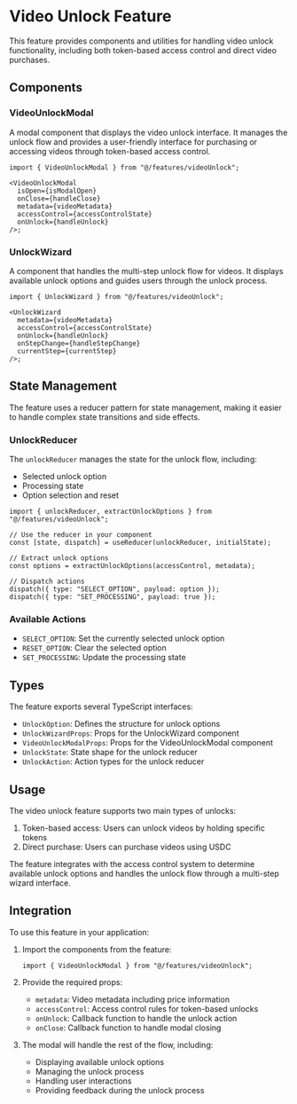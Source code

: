 # Video Unlock Feature

This feature provides components and utilities for handling video unlock functionality, including both token-based access control and direct video purchases.

## Components

### VideoUnlockModal

A modal component that displays the video unlock interface. It manages the unlock flow and provides a user-friendly interface for purchasing or accessing videos through token-based access control.

```tsx
import { VideoUnlockModal } from "@/features/videoUnlock";

<VideoUnlockModal
  isOpen={isModalOpen}
  onClose={handleClose}
  metadata={videoMetadata}
  accessControl={accessControlState}
  onUnlock={handleUnlock}
/>;
```

### UnlockWizard

A component that handles the multi-step unlock flow for videos. It displays available unlock options and guides users through the unlock process.

```tsx
import { UnlockWizard } from "@/features/videoUnlock";

<UnlockWizard
  metadata={videoMetadata}
  accessControl={accessControlState}
  onUnlock={handleUnlock}
  onStepChange={handleStepChange}
  currentStep={currentStep}
/>;
```

## State Management

The feature uses a reducer pattern for state management, making it easier to handle complex state transitions and side effects.

### UnlockReducer

The `unlockReducer` manages the state for the unlock flow, including:

- Selected unlock option
- Processing state
- Option selection and reset

```tsx
import { unlockReducer, extractUnlockOptions } from "@/features/videoUnlock";

// Use the reducer in your component
const [state, dispatch] = useReducer(unlockReducer, initialState);

// Extract unlock options
const options = extractUnlockOptions(accessControl, metadata);

// Dispatch actions
dispatch({ type: "SELECT_OPTION", payload: option });
dispatch({ type: "SET_PROCESSING", payload: true });
```

### Available Actions

- `SELECT_OPTION`: Set the currently selected unlock option
- `RESET_OPTION`: Clear the selected option
- `SET_PROCESSING`: Update the processing state

## Types

The feature exports several TypeScript interfaces:

- `UnlockOption`: Defines the structure for unlock options
- `UnlockWizardProps`: Props for the UnlockWizard component
- `VideoUnlockModalProps`: Props for the VideoUnlockModal component
- `UnlockState`: State shape for the unlock reducer
- `UnlockAction`: Action types for the unlock reducer

## Usage

The video unlock feature supports two main types of unlocks:

1. Token-based access: Users can unlock videos by holding specific tokens
2. Direct purchase: Users can purchase videos using USDC

The feature integrates with the access control system to determine available unlock options and handles the unlock flow through a multi-step wizard interface.

## Integration

To use this feature in your application:

1. Import the components from the feature:

   ```tsx
   import { VideoUnlockModal } from "@/features/videoUnlock";
   ```

2. Provide the required props:

   - `metadata`: Video metadata including price information
   - `accessControl`: Access control rules for token-based unlocks
   - `onUnlock`: Callback function to handle the unlock action
   - `onClose`: Callback function to handle modal closing

3. The modal will handle the rest of the flow, including:
   - Displaying available unlock options
   - Managing the unlock process
   - Handling user interactions
   - Providing feedback during the unlock process
